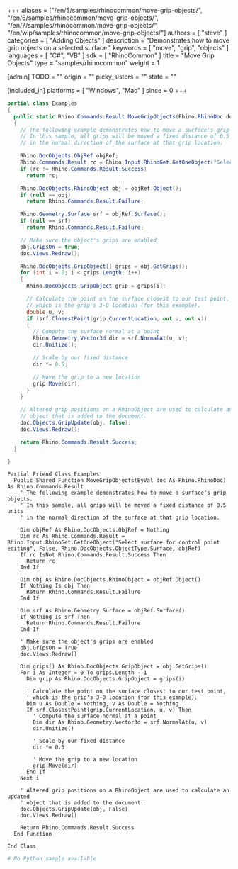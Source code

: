 +++
aliases = ["/en/5/samples/rhinocommon/move-grip-objects/", "/en/6/samples/rhinocommon/move-grip-objects/", "/en/7/samples/rhinocommon/move-grip-objects/", "/en/wip/samples/rhinocommon/move-grip-objects/"]
authors = [ "steve" ]
categories = [ "Adding Objects" ]
description = "Demonstrates how to move grip objects on a selected surface."
keywords = [ "move", "grip", "objects" ]
languages = [ "C#", "VB" ]
sdk = [ "RhinoCommon" ]
title = "Move Grip Objects"
type = "samples/rhinocommon"
weight = 1

[admin]
TODO = ""
origin = ""
picky_sisters = ""
state = ""

[included_in]
platforms = [ "Windows", "Mac" ]
since = 0
+++

<div class="codetab-content" id="cs">

```cs
partial class Examples
{
  public static Rhino.Commands.Result MoveGripObjects(Rhino.RhinoDoc doc)
  {      
    // The following example demonstrates how to move a surface's grip objects.
    // In this sample, all grips will be moved a fixed distance of 0.5 units 
    // in the normal direction of the surface at that grip location.

    Rhino.DocObjects.ObjRef objRef;
    Rhino.Commands.Result rc = Rhino.Input.RhinoGet.GetOneObject("Select surface for control point editing", false, Rhino.DocObjects.ObjectType.Surface, out objRef);
    if (rc != Rhino.Commands.Result.Success)
      return rc;

    Rhino.DocObjects.RhinoObject obj = objRef.Object();
    if (null == obj)
      return Rhino.Commands.Result.Failure;

    Rhino.Geometry.Surface srf = objRef.Surface();
    if (null == srf)
      return Rhino.Commands.Result.Failure;

    // Make sure the object's grips are enabled
    obj.GripsOn = true;
    doc.Views.Redraw();

    Rhino.DocObjects.GripObject[] grips = obj.GetGrips();
    for (int i = 0; i < grips.Length; i++)
    {
      Rhino.DocObjects.GripObject grip = grips[i];

      // Calculate the point on the surface closest to our test point,
      // which is the grip's 3-D location (for this example).
      double u, v;
      if (srf.ClosestPoint(grip.CurrentLocation, out u, out v))
      {
        // Compute the surface normal at a point
        Rhino.Geometry.Vector3d dir = srf.NormalAt(u, v);
        dir.Unitize();

        // Scale by our fixed distance
        dir *= 0.5;

        // Move the grip to a new location
        grip.Move(dir);
      }
    }

    // Altered grip positions on a RhinoObject are used to calculate an updated
    // object that is added to the document.
    doc.Objects.GripUpdate(obj, false);
    doc.Views.Redraw();

    return Rhino.Commands.Result.Success;
  }

}
```

</div>


<div class="codetab-content" id="vb">

```vbnet
Partial Friend Class Examples
  Public Shared Function MoveGripObjects(ByVal doc As Rhino.RhinoDoc) As Rhino.Commands.Result
	' The following example demonstrates how to move a surface's grip objects.
	' In this sample, all grips will be moved a fixed distance of 0.5 units 
	' in the normal direction of the surface at that grip location.

	Dim objRef As Rhino.DocObjects.ObjRef = Nothing
	Dim rc As Rhino.Commands.Result = Rhino.Input.RhinoGet.GetOneObject("Select surface for control point editing", False, Rhino.DocObjects.ObjectType.Surface, objRef)
	If rc IsNot Rhino.Commands.Result.Success Then
	  Return rc
	End If

	Dim obj As Rhino.DocObjects.RhinoObject = objRef.Object()
	If Nothing Is obj Then
	  Return Rhino.Commands.Result.Failure
	End If

	Dim srf As Rhino.Geometry.Surface = objRef.Surface()
	If Nothing Is srf Then
	  Return Rhino.Commands.Result.Failure
	End If

	' Make sure the object's grips are enabled
	obj.GripsOn = True
	doc.Views.Redraw()

	Dim grips() As Rhino.DocObjects.GripObject = obj.GetGrips()
	For i As Integer = 0 To grips.Length - 1
	  Dim grip As Rhino.DocObjects.GripObject = grips(i)

	  ' Calculate the point on the surface closest to our test point,
	  ' which is the grip's 3-D location (for this example).
	  Dim u As Double = Nothing, v As Double = Nothing
	  If srf.ClosestPoint(grip.CurrentLocation, u, v) Then
		' Compute the surface normal at a point
		Dim dir As Rhino.Geometry.Vector3d = srf.NormalAt(u, v)
		dir.Unitize()

		' Scale by our fixed distance
		dir *= 0.5

		' Move the grip to a new location
		grip.Move(dir)
	  End If
	Next i

	' Altered grip positions on a RhinoObject are used to calculate an updated
	' object that is added to the document.
	doc.Objects.GripUpdate(obj, False)
	doc.Views.Redraw()

	Return Rhino.Commands.Result.Success
  End Function

End Class
```

</div>


<div class="codetab-content" id="py">

```python
# No Python sample available
```

</div>

